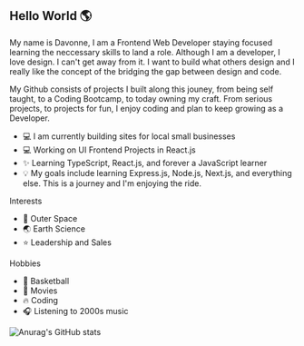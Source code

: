## Hello World 🌎

My name is Davonne, I am a Frontend Web Developer staying focused learning the neccessary skills to land a role. Although I am a developer, I love design. I can't get away from it. I want to build what others design and I really like the concept of the bridging the gap between design and code.

My Github consists of projects I built along this jouney, from being self taught, to a Coding Bootcamp, to today owning my craft. From serious projects, to projects for fun, I enjoy coding and plan to keep growing as a Developer. 

- 💻 I am currently building sites for local small businesses
- 💻 Working on UI Frontend Projects in React.js
- ✨ Learning TypeScript, React.js, and forever a JavaScript learner  
- 💡 My goals include learning Express.js, Node.js, Next.js, and everything else. This is a journey and I'm enjoying the ride. 

Interests                         
- 🚀 Outer Space         
- 🌏 Earth Science        
- ⭐ Leadership and Sales

Hobbies
- 🏀 Basketball
- 🎥 Movies
- 🔥 Coding
- 🎧 Listening to 2000s music

![Anurag's GitHub stats](https://github-readme-stats.vercel.app/api?username=Davonne007-TX&theme=omni&show_icons=true)


